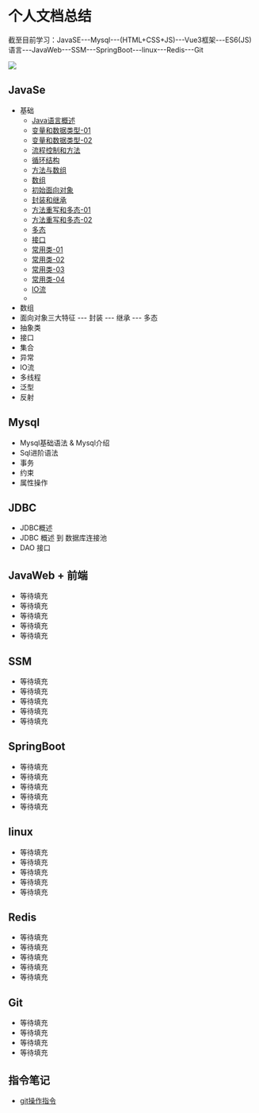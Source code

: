 # 个人文档总结

截至目前学习：JavaSE---Mysql---(HTML+CSS+JS)---Vue3框架---ES6(JS)语言---JavaWeb---SSM---SpringBoot---linux---Redis---Git

![](https://gitee.com/fan-yuxuan-simonfan/summary-notes/raw/master/images/java-logo.jpg)

## JavaSe

- 基础
  - [Java语言概述](https://gitee.com/FanSimon/summary-notes/blob/master/JavaSe/day01Java%E8%AF%AD%E8%A8%80%E6%A6%82%E8%BF%B0.md)
  - [变量和数据类型-01](https://gitee.com/FanSimon/summary-notes/blob/master/JavaSe/day02%E5%8F%98%E9%87%8F%E5%92%8C%E6%95%B0%E6%8D%AE%E7%B1%BB%E5%9E%8B.md)
  - [变量和数据类型-02](https://gitee.com/FanSimon/summary-notes/blob/master/JavaSe/day03%E5%8F%98%E9%87%8F%E5%92%8C%E6%95%B0%E6%8D%AE%E7%B1%BB%E5%9E%8B.md)
  - [流程控制和方法](https://gitee.com/FanSimon/summary-notes/blob/master/JavaSe/day04%E6%B5%81%E7%A8%8B%E6%8E%A7%E5%88%B6%E5%92%8C%E6%96%B9%E6%B3%95.md)
  - [循环结构](https://gitee.com/FanSimon/summary-notes/blob/master/JavaSe/day05%E5%BE%AA%E7%8E%AF%E7%BB%93%E6%9E%84.md)
  - [方法与数组](https://gitee.com/FanSimon/summary-notes/blob/master/JavaSe/day06%E6%96%B9%E6%B3%95%E5%92%8C%E6%95%B0%E7%BB%84%E4%B8%80%E5%8D%8A.md)
  - [数组](https://gitee.com/FanSimon/summary-notes/blob/master/JavaSe/day07%E6%95%B0%E7%BB%84.md)
  - [初始面向对象](https://gitee.com/FanSimon/summary-notes/blob/master/JavaSe/day08%E5%88%9D%E8%AF%86%E9%9D%A2%E5%90%91%E5%AF%B9%E8%B1%A1.md)
  - [封装和继承](https://gitee.com/FanSimon/summary-notes/blob/master/JavaSe/day09%E5%B0%81%E8%A3%85%E5%92%8C%E7%BB%A7%E6%89%BF.md)
  - [方法重写和多态-01](https://gitee.com/FanSimon/summary-notes/blob/master/JavaSe/day09%E5%B0%81%E8%A3%85%E5%92%8C%E7%BB%A7%E6%89%BF.md)
  - [方法重写和多态-02](https://gitee.com/FanSimon/summary-notes/blob/master/JavaSe/day11%E6%96%B9%E6%B3%95%E9%87%8D%E5%86%99%E5%92%8C%E5%A4%9A%E6%80%81.md)
  - [多态](https://gitee.com/FanSimon/summary-notes/blob/master/JavaSe/day11%E6%96%B9%E6%B3%95%E9%87%8D%E5%86%99%E5%92%8C%E5%A4%9A%E6%80%81.md)
  - [接口](https://gitee.com/FanSimon/summary-notes/blob/master/JavaSe/day13%E6%8E%A5%E5%8F%A3.md)
  - [常用类-01](https://gitee.com/FanSimon/summary-notes/blob/master/JavaSe/day14%E5%B8%B8%E7%94%A8%E7%B1%BB.md)
  - [常用类-02](https://gitee.com/FanSimon/summary-notes/blob/master/JavaSe/day15%E5%B8%B8%E7%94%A8%E7%B1%BB.md)
  - [常用类-03](https://gitee.com/FanSimon/summary-notes/blob/master/JavaSe/day15%E7%AC%94%E8%AE%B0%E5%B8%B8%E7%94%A8%E7%B1%BB.md)
  - [常用类-04](https://gitee.com/FanSimon/summary-notes/blob/master/JavaSe/day16%E5%B8%B8%E7%94%A8%E7%B1%BB.md)
  - [IO流](https://gitee.com/FanSimon/summary-notes/blob/master/JavaSe/day17IO.md)
  - 
- 数组
- 面向对象三大特征 --- 封装 --- 继承 --- 多态
- 抽象类
- 接口
- 集合
- 异常
- IO流
- 多线程
- 泛型
- 反射

## Mysql

- Mysql基础语法 & Mysql介绍
- Sql进阶语法
- 事务
- 约束
- 属性操作

## JDBC

- JDBC概述
- JDBC 概述 到 数据库连接池
- DAO 接口

## JavaWeb + 前端

- 等待填充
- 等待填充
- 等待填充
- 等待填充
- 等待填充

## SSM

- 等待填充
- 等待填充
- 等待填充
- 等待填充
- 等待填充

## SpringBoot

- 等待填充
- 等待填充
- 等待填充
- 等待填充
- 等待填充

## linux

- 等待填充
- 等待填充
- 等待填充
- 等待填充
- 等待填充

## Redis

- 等待填充
- 等待填充
- 等待填充
- 等待填充
- 等待填充

## Git

- 等待填充
- 等待填充
- 等待填充
- 等待填充

## 指令笔记

- [git操作指令](https://gitee.com/FanSimon/summary-notes/blob/master/%E6%8C%87%E4%BB%A4%E7%AC%94%E8%AE%B0/git%E6%93%8D%E4%BD%9C%E6%8C%87%E4%BB%A4.md)
